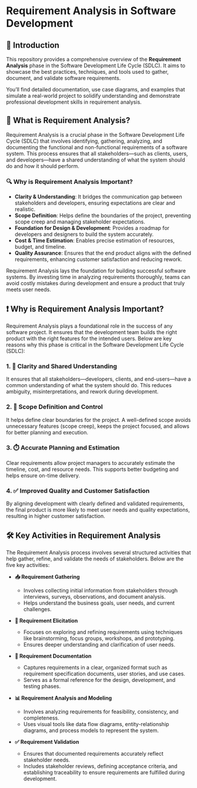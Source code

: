 # Requirement Analysis in Software Development

## 📌 Introduction

This repository provides a comprehensive overview of the **Requirement Analysis** phase in the Software Development Life Cycle (SDLC). It aims to showcase the best practices, techniques, and tools used to gather, document, and validate software requirements.

You’ll find detailed documentation, use case diagrams, and examples that simulate a real-world project to solidify understanding and demonstrate professional development skills in requirement analysis.

## 📖 What is Requirement Analysis?

Requirement Analysis is a crucial phase in the Software Development Life Cycle (SDLC) that involves identifying, gathering, analyzing, and documenting the functional and non-functional requirements of a software system. This process ensures that all stakeholders—such as clients, users, and developers—have a shared understanding of what the system should do and how it should perform.

### 🔍 Why is Requirement Analysis Important?

- **Clarity & Understanding**: It bridges the communication gap between stakeholders and developers, ensuring expectations are clear and realistic.
- **Scope Definition**: Helps define the boundaries of the project, preventing scope creep and managing stakeholder expectations.
- **Foundation for Design & Development**: Provides a roadmap for developers and designers to build the system accurately.
- **Cost & Time Estimation**: Enables precise estimation of resources, budget, and timeline.
- **Quality Assurance**: Ensures that the end product aligns with the defined requirements, enhancing customer satisfaction and reducing rework.

Requirement Analysis lays the foundation for building successful software systems. By investing time in analyzing requirements thoroughly, teams can avoid costly mistakes during development and ensure a product that truly meets user needs.

## ❗ Why is Requirement Analysis Important?

Requirement Analysis plays a foundational role in the success of any software project. It ensures that the development team builds the right product with the right features for the intended users. Below are key reasons why this phase is critical in the Software Development Life Cycle (SDLC):

### 1. 🎯 Clarity and Shared Understanding

It ensures that all stakeholders—developers, clients, and end-users—have a common understanding of what the system should do. This reduces ambiguity, misinterpretations, and rework during development.

### 2. 📏 Scope Definition and Control

It helps define clear boundaries for the project. A well-defined scope avoids unnecessary features (scope creep), keeps the project focused, and allows for better planning and execution.

### 3. ⏱️ Accurate Planning and Estimation

Clear requirements allow project managers to accurately estimate the timeline, cost, and resource needs. This supports better budgeting and helps ensure on-time delivery.

### 4. ✅ Improved Quality and Customer Satisfaction

By aligning development with clearly defined and validated requirements, the final product is more likely to meet user needs and quality expectations, resulting in higher customer satisfaction.

## 🛠️ Key Activities in Requirement Analysis

The Requirement Analysis process involves several structured activities that help gather, refine, and validate the needs of stakeholders. Below are the five key activities:

- **📥 Requirement Gathering**
  - Involves collecting initial information from stakeholders through interviews, surveys, observations, and document analysis.
  - Helps understand the business goals, user needs, and current challenges.

- **🧠 Requirement Elicitation**
  - Focuses on exploring and refining requirements using techniques like brainstorming, focus groups, workshops, and prototyping.
  - Ensures deeper understanding and clarification of user needs.

- **📝 Requirement Documentation**
  - Captures requirements in a clear, organized format such as requirement specification documents, user stories, and use cases.
  - Serves as a formal reference for the design, development, and testing phases.

- **📊 Requirement Analysis and Modeling**
  - Involves analyzing requirements for feasibility, consistency, and completeness.
  - Uses visual tools like data flow diagrams, entity-relationship diagrams, and process models to represent the system.

- **✅ Requirement Validation**
  - Ensures that documented requirements accurately reflect stakeholder needs.
  - Includes stakeholder reviews, defining acceptance criteria, and establishing traceability to ensure requirements are fulfilled during development.
